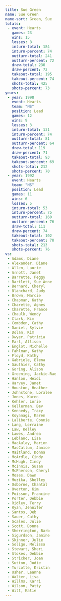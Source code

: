 ```yaml
---
title: Sue Green
name: Sue Green
name-sort: Green, Sue
totals:
 - event: Hearts
   games: 23
   wins: 15
   losses: 8
   inturn-total: 184
   inturn-percent: 74
   outturn-total: 241
   outturn-percent: 72
   draw-total: 230
   draw-percent: 72
   takeout-total: 195
   takeout-percent: 74
   shots-total: 425
   shots-percent: 73
years:
 - year: 1990
   event: Hearts
   team: "NS"
   position: Lead
   games: 12
   wins: 9
   losses: 3
   inturn-total: 131
   inturn-percent: 74
   outturn-total: 81
   outturn-percent: 64
   draw-total: 119
   draw-percent: 71
   takeout-total: 93
   takeout-percent: 69
   shots-total: 212
   shots-percent: 70
 - year: 1992
   event: Hearts
   team: "NS"
   position: Lead
   games: 11
   wins: 6
   losses: 5
   inturn-total: 53
   inturn-percent: 75
   outturn-total: 160
   outturn-percent: 76
   draw-total: 111
   draw-percent: 74
   takeout-total: 102
   takeout-percent: 78
   shots-total: 213
   shots-percent: 76
vs:
 - Adams, Diane
 - Alexander, Diane
 - Allen, Laurie
 - Arnott, Janet
 - Barrette, Peggy
 - Bartlett, Sue Anne
 - Bernard, Cheryl
 - Blanchard, Judy
 - Brown, Marcie
 - Chapman, Kathy
 - Charette, Agnes
 - Charette, France
 - Chaulk, Wendy
 - Clark, Kim
 - Combden, Cathy
 - Daniel, Sylvie
 - Dolan, Kim
 - Dwyer, Patricia
 - Earl, Allison
 - Englot, Michelle
 - Fahlman, Kathy
 - Floyd, Kathy
 - Gabriele, Elena
 - Gauthier, Cathy
 - Goring, Alison
 - Greening, Jackie-Rae
 - Hanlon, Heidi
 - Harvey, Janet
 - Houston, Heather
 - Johnstone, Loralee
 - Jones, Karen
 - Kehler, Lorie
 - Kellerman, Bev
 - Kennedy, Tracy
 - Koyanagi, Karen
 - Laliberte, Connie
 - Lang, Lorraine
 - Law, Kelley
 - Lawes, Andrea
 - Leblanc, Lisa
 - MacAulay, Marion
 - MacCallum, Janice
 - Maitland, Donna
 - McArdle, Cindy
 - McHugh, Cindy
 - McInnis, Susan
 - McPherson, Cheryl
 - Moses, Dawn
 - Muzika, Shelley
 - Osborne, Chantal
 - Overton, Kim
 - Poisson, Francine
 - Porter, Debbie
 - Ridley, Terry
 - Ryan, Jennifer
 - Santos, Deb
 - Sauer, Cathy
 - Scales, Julie
 - Scott, Donna
 - Sherrington, Barb
 - Sigurdson, Janine
 - Skinner, Julie
 - Soligo, Melissa
 - Stewart, Sheri
 - Stokes, Debbie
 - Stricker, Joan
 - Sutton, Jodie
 - Turcotte, Kristin
 - Usher, Leanne
 - Walker, Lisa
 - Willms, Karri
 - Wilson, Patty
 - Witt, Katie
---
```

